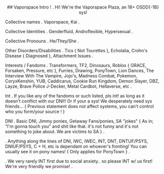 <p align="center">
  ## Vaporspace Intro !
 . Hi! We're the Vaporspace Plaza, an 18+ OSDD{-1B} sys!
  
  Collective names
 . Vaporspace, Kai .

  Collective Identities
 . Genderfluid, Androflexible, Hypersexual .

  Collective Pronouns
 . He/They/She .

  Other Disorders/Disabilities
 . Tics { Not Tourettes }, Echolalia, Crohn's Disease { Diagnosed }, Attachment Issues .

  Interests / Fandoms
 . Transformers, TF2, Dinosaurs, Roblox { GRACE, Forsaken, Pressure, etc }, Furries, Drawing, PonyTown, Lion Dances, The Interview With The Vampire, Jojo's, Madness Combat, Pokemon, CoryxKenshin, YUB, Caddicarus, Cookie Run Kingdom, Demon Slayer, DBZ, Layze, Brave Police J-Decker, Metal Cardbot, Hellaverse, etc .

 Int
 . If you like any of the fandoms or such listed, pls int! as long as it doesn't conflict with our DNI!! Or if your a sys! We desperately need sys friends... { Previous statement does not affect systems, you can't control who you form/your source ! }

 DNI
 . Basic DNI, Jimmy ponies, Getaway Fans/ponies, SA "jokes" { As in; "I'm gonna touch you" and shit like that. it's not funny and it's not something to joke about. We are victims to SA } .

 . Anything along the lines of DNI, IWC, IWEC, INT, DNT, DNTUF/PSYS, DNIUF/PSYS, C + H, etc is dependant on whoever's fronting! You can usually see it on pony names! { Only applies for PonyTown } .
 

 . We very rarely INT first due to social anxiety.. so please INT w/ us first! We're very friendly we promise! .
<!--
**VaporspacePlaza/VaporspacePlaza** is a ✨ _special_ ✨ repository because its `README.md` (this file) appears on your GitHub profile.

Here are some ideas to get you started:

- 🔭 I’m currently working on ...
- 🌱 I’m currently learning ...
- 👯 I’m looking to collaborate on ...
- 🤔 I’m looking for help with ...
- 💬 Ask me about ...
- 📫 How to reach me: ...
- 😄 Pronouns: ...
- ⚡ Fun fact: ...
-->
